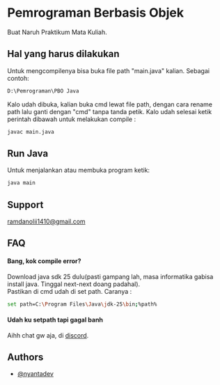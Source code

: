 
# Pemrograman Berbasis Objek

Buat Naruh Praktikum Mata Kuliah.




## Hal yang harus dilakukan

Untuk mengcompilenya bisa buka file path "main.java" kalian. Sebagai contoh:

```bash
D:\Pemrograman\PBO Java
```
Kalo udah dibuka, kalian buka cmd lewat file path, dengan cara rename path lalu ganti dengan "cmd" tanpa tanda petik. Kalo udah selesai ketik perintah dibawah untuk melakukan compile :

```bash
javac main.java
```
## Run Java

Untuk menjalankan atau membuka program ketik:

```bash
java main
```
    
## Support
ramdanolii1410@gmail.com


## FAQ

#### Bang, kok compile error?

Download java sdk 25 dulu(pasti gampang lah, masa informatika gabisa install java. Tinggal next-next doang padahal).  
Pastikan di cmd udah di set path. Caranya :
```bash
set path=C:\Program Files\Java\jdk-25\bin;%path%
```

#### Udah ku setpath tapi gagal banh

Aihh chat gw aja, di  [discord](https://discord.gg/7N84wD6WrX).


## Authors

- [@nyantadev](https://github.com/ramdanolii14)

